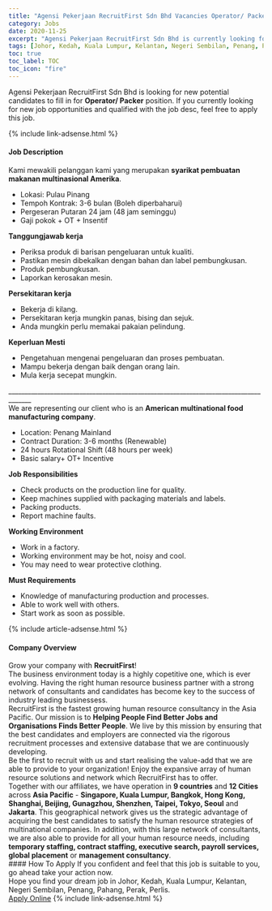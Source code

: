 ```yaml
---
title: "Agensi Pekerjaan RecruitFirst Sdn Bhd Vacancies Operator/ Packer" 
category: Jobs 
date: 2020-11-25 
excerpt: "Agensi Pekerjaan RecruitFirst Sdn Bhd is currently looking for suitable person to fill in the Operator/ Packer which positioned at Johor, Kedah, Kuala Lumpur, Kelantan, Negeri Sembilan, Penang, Pahang, Perak, Perlis" 
tags: [Johor, Kedah, Kuala Lumpur, Kelantan, Negeri Sembilan, Penang, Pahang, Perak, Perlis] 
toc: true 
toc_label: TOC 
toc_icon: "fire" 
--- 
```


<p>Agensi Pekerjaan RecruitFirst Sdn Bhd is looking for new potential candidates to fill in for <b>Operator/ Packer</b> position. If you currently looking for new job opportunities and qualified with the job desc, feel free to apply this job.
</p>{% include link-adsense.html %} 
<div><div><div><h4>Job Description</h4></div></div><div><div><span><div><div>Kami mewakili pelanggan kami yang merupakan <strong>syarikat pembuatan makanan multinasional Amerika</strong>.</div><ul><li>Lokasi: Pulau Pinang</li><li>Tempoh Kontrak: 3-6 bulan (Boleh diperbaharui)</li><li>Pergeseran Putaran 24 jam (48 jam seminggu)</li><li>Gaji pokok + OT + Insentif</li></ul><div><strong>Tanggungjawab kerja</strong></div><ul><li>Periksa produk di barisan pengeluaran untuk kualiti.</li><li>Pastikan mesin dibekalkan dengan bahan dan label pembungkusan.</li><li>Produk pembungkusan.</li><li>Laporkan kerosakan mesin.</li></ul><div><strong>Persekitaran kerja</strong></div><ul><li>Bekerja di kilang.</li><li>Persekitaran kerja mungkin panas, bising dan sejuk.</li><li>Anda mungkin perlu memakai pakaian pelindung.</li></ul><div><strong>Keperluan Mesti</strong></div><ul><li>Pengetahuan mengenai pengeluaran dan proses pembuatan.</li><li>Mampu bekerja dengan baik dengan orang lain.</li><li>Mula kerja secepat mungkin.</li></ul><div>_____________________________________________________________________________________<br>We are representing our client who is an <strong>American multinational food manufacturing company</strong>.</div><ul><li>Location: Penang Mainland</li><li>Contract Duration: 3-6 months (Renewable)</li><li>24 hours Rotational Shift (48 hours per week)</li><li>Basic salary+ OT+ Incentive</li></ul><div><strong>Job Responsibilities</strong></div><ul><li>Check products on the production line for quality.</li><li>Keep machines supplied with packaging materials and labels.</li><li>Packing products.</li><li>Report machine faults.</li></ul><div><strong>Working Environment</strong></div><ul><li>Work in a factory.</li><li>Working environment may be hot, noisy and cool.</li><li>You may need to wear protective clothing.</li></ul><div><strong>Must Requirements</strong></div><ul><li>Knowledge of manufacturing production and processes.</li><li>Able to work well with others.</li><li>Start work as soon as possible.</li></ul></div></span></div></div></div> 
{% include article-adsense.html %} 
<div><div><div><h4>Company Overview</h4></div></div><div><div><span><div><div>Grow your company with <strong>RecruitFirst</strong>!</div><div>The business environment today is a highly copetitive one, which is ever evolving. Having the right human resource business partner with a strong network of consultants and candidates has become key to the success of industry leading businessess.</div><div>RecruitFirst is the fastest growing human resource consultancy in the Asia Pacific. Our mission is to <strong>Helping People Find Better Jobs and Organisations Finds Better People</strong>. We live by this mission by ensuring that the best candidates and employers are connected via the rigorous recruitment processes and extensive database that we are continuously developing.</div><div>Be the first to recruit with us and start realising the value-add that we are able to provide to your organization! Enjoy the expansive array of human resource solutions and network which RecruitFirst has to offer.</div><div>Together with our affiliates, we have operation in <strong>9 countries</strong> and <strong>12 Cities</strong> across <strong>Asia Pacific</strong> - <strong>Singapore, Kuala Lumpur, Bangkok, Hong Kong, Shanghai, Beijing, Gunagzhou, Shenzhen, Taipei, Tokyo, Seoul</strong> and <strong>Jakarta</strong>. This geographical network gives us the strategic advantage of acquiring the best candidates to satisfy the human resource strategies of multinational companies. In addition, with this large network of consultants, we are also able to provide for all your human resource needs, including <strong>temporary staffing, contract staffing, executive search, payroll services, global placement</strong> or <strong>management consultancy</strong>.</div></div></span></div></div></div> 
#### How To Apply 
If you confident and feel that this job is suitable to you, go ahead take your action now. <br/> 
Hope you find your dream job in Johor, Kedah, Kuala Lumpur, Kelantan, Negeri Sembilan, Penang, Pahang, Perak, Perlis. <br/> 
<a href="https://www.jobstreet.com.my/en/job/operator-packer-4429793?jobId=jobstreet-my-job-4429793&sectionRank=22&token=0~99ba3915-bac1-4338-8bae-eb8bb5ccb7fe&fr=SRP%20View%20In%20New%20Ta" class="btn btn--info" target="_blank" rel="nofollow noopenner">Apply Online</a> 
{% include link-adsense.html %} 